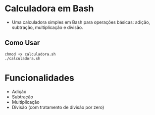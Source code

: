# Calculadora em Bash

-  Uma calculadora simples em Bash para operações básicas: adição, subtração, multiplicação e divisão.

## Como Usar
```
chmod +x calculadora.sh
./calculadora.sh
```

# Funcionalidades
-  Adição
-  Subtração
- Multiplicação
- Divisão (com tratamento de divisão por zero)
